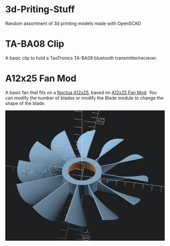 # 3d-Priting-Stuff
Random assortment of 3d printing models made with OpenSCAD

# TA-BA08 Clip
A basic clip to hold a TaoTronics TA-BA08 bluetooth transmitter/reciever.

# A12x25 Fan Mod
A basic fan that fits on a [Noctua A12x25](https://noctua.at/en/nf-a12x25-pwm), based on [A12x25 Fan Mod](https://www.thingiverse.com/thing:4553248). You can modify the number of blades or modify the Blade module to change the shape of the blade.

![Example 12 bladed fan](/A12x25%20Fan%20Mod/Example%2012%20blade%20fan.png)